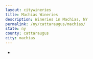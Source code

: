 ```yaml
---
layout: citywineries
title: Machias Wineries
description: Wineries in Machias, NY
permalink: /ny/cattaraugus/machias/
state: ny
county: cattaraugus
city: machias
---
```

-
